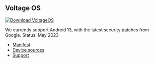 Voltage OS
---------------

[![Download VoltageOS](https://img.shields.io/badge/-Download-green)](https://sourceforge.net/projects/voltage-os/files)


We currently support Android 13, with the latest security patches from Google. Status: May 2023

- [Manifest](https://github.com/VoltageOS/manifest)
- [Device sources](https://github.com/VoltageOS-Devices)
- [Support](https://t.me/VoltageOS)
